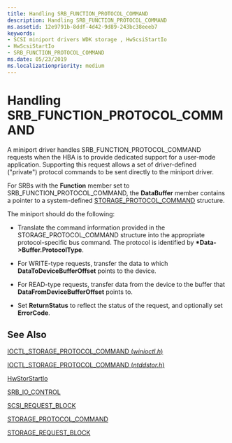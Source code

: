 ```yaml
---
title: Handling SRB_FUNCTION_PROTOCOL_COMMAND
description: Handling SRB_FUNCTION_PROTOCOL_COMMAND
ms.assetid: 12e9791b-8ddf-4d42-9d89-243bc38eeeb7
keywords:
- SCSI miniport drivers WDK storage , HwScsiStartIo
- HwScsiStartIo
- SRB_FUNCTION_PROTOCOL_COMMAND
ms.date: 05/23/2019
ms.localizationpriority: medium
---
```


# Handling SRB_FUNCTION_PROTOCOL_COMMAND

A miniport driver handles SRB_FUNCTION_PROTOCOL_COMMAND requests when the HBA is to provide dedicated support for a user-mode application. Supporting this request allows a set of driver-defined ("private") protocol commands to be sent directly to the miniport driver.

For SRBs with the **Function** member set to SRB_FUNCTION_PROTOCOL_COMMAND, the **DataBuffer** member contains a pointer to a system-defined [STORAGE_PROTOCOL_COMMAND](https://docs.microsoft.com/windows-hardware/drivers/ddi/content/ntddstor/ns-ntddstor-_storage_protocol_command) structure.

The miniport should do the following:

* Translate the command information provided in the STORAGE_PROTOCOL_COMMAND structure into the appropriate protocol-specific bus command. The protocol is identified by **\*Data->Buffer.ProtocolType**.

* For WRITE-type requests, transfer the data to which **DataToDeviceBufferOffset** points to the device.

* For READ-type requests, transfer data from the device to the buffer that **DataFromDeviceBufferOffset** points to.

* Set **ReturnStatus** to reflect the status of the request, and optionally set **ErrorCode**.

## See Also

[IOCTL_STORAGE_PROTOCOL_COMMAND (*winioctl.h*)](https://docs.microsoft.com/windows/desktop/api/winioctl/ni-winioctl-ioctl_storage_protocol_command)

[IOCTL_STORAGE_PROTOCOL_COMMAND (*ntddstor.h*)](https://docs.microsoft.com/windows-hardware/drivers/ddi/content/ntddstor/ni-ntddstor-ioctl_storage_protocol_command)

[HwStorStartIo](https://docs.microsoft.com/windows-hardware/drivers/ddi/content/storport/nc-storport-hw_startio)

[SRB_IO_CONTROL](https://docs.microsoft.com/windows-hardware/drivers/ddi/content/ntddscsi/ns-ntddscsi-_srb_io_control)

[SCSI_REQUEST_BLOCK](https://docs.microsoft.com/windows-hardware/drivers/ddi/content/srb/ns-srb-_scsi_request_block)

[STORAGE_PROTOCOL_COMMAND](https://docs.microsoft.com/windows-hardware/drivers/ddi/content/ntddstor/ns-ntddstor-_storage_protocol_command)

[STORAGE_REQUEST_BLOCK](https://docs.microsoft.com/windows-hardware/drivers/ddi/content/srb/ns-srb-_storage_request_block)
